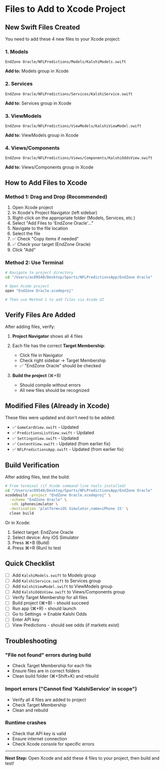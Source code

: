 # Files to Add to Xcode Project

## New Swift Files Created

You need to add these 4 new files to your Xcode project:

### 1. Models
```
EndZone Oracle/NFLPredictions/Models/KalshiModels.swift
```
**Add to:** Models group in Xcode

### 2. Services
```
EndZone Oracle/NFLPredictions/Services/KalshiService.swift
```
**Add to:** Services group in Xcode

### 3. ViewModels
```
EndZone Oracle/NFLPredictions/ViewModels/KalshiViewModel.swift
```
**Add to:** ViewModels group in Xcode

### 4. Views/Components
```
EndZone Oracle/NFLPredictions/Views/Components/KalshiOddsView.swift
```
**Add to:** Views/Components group in Xcode

## How to Add Files to Xcode

### Method 1: Drag and Drop (Recommended)
1. Open Xcode project
2. In Xcode's Project Navigator (left sidebar)
3. Right-click on the appropriate folder (Models, Services, etc.)
4. Select "Add Files to 'EndZone Oracle'..."
5. Navigate to the file location
6. Select the file
7. ✅ Check "Copy items if needed"
8. ✅ Check your target (EndZone Oracle)
9. Click "Add"

### Method 2: Use Terminal
```bash
# Navigate to project directory
cd "/Users/ac09540/Desktop/Sports/NFLPredictionsApp/EndZone Oracle"

# Open Xcode project
open "EndZone Oracle.xcodeproj"

# Then use Method 1 to add files via Xcode UI
```

## Verify Files Are Added

After adding files, verify:

1. **Project Navigator** shows all 4 files
2. Each file has the correct **Target Membership**:
   - Click file in Navigator
   - Check right sidebar → Target Membership
   - ✅ "EndZone Oracle" should be checked

3. **Build the project** (⌘+B)
   - Should compile without errors
   - All new files should be recognized

## Modified Files (Already in Xcode)

These files were updated and don't need to be added:
- ✅ `GameCardView.swift` - Updated
- ✅ `PredictionsListView.swift` - Updated
- ✅ `SettingsView.swift` - Updated
- ✅ `ContentView.swift` - Updated (from earlier fix)
- ✅ `NFLPredictionsApp.swift` - Updated (from earlier fix)

## Build Verification

After adding files, test the build:

```bash
# From terminal (if Xcode command-line tools installed)
cd "/Users/ac09540/Desktop/Sports/NFLPredictionsApp/EndZone Oracle"
xcodebuild -project "EndZone Oracle.xcodeproj" \
  -scheme "EndZone Oracle" \
  -sdk iphonesimulator \
  -destination 'platform=iOS Simulator,name=iPhone 15' \
  clean build
```

Or in Xcode:
1. Select target: EndZone Oracle
2. Select device: Any iOS Simulator
3. Press ⌘+B (Build)
4. Press ⌘+R (Run) to test

## Quick Checklist

- [ ] Add `KalshiModels.swift` to Models group
- [ ] Add `KalshiService.swift` to Services group
- [ ] Add `KalshiViewModel.swift` to ViewModels group
- [ ] Add `KalshiOddsView.swift` to Views/Components group
- [ ] Verify Target Membership for all files
- [ ] Build project (⌘+B) - should succeed
- [ ] Run app (⌘+R) - should launch
- [ ] Go to Settings → Enable Kalshi Odds
- [ ] Enter API key
- [ ] View Predictions - should see odds (if markets exist)

## Troubleshooting

### "File not found" errors during build
- Check Target Membership for each file
- Ensure files are in correct folders
- Clean build folder (⌘+Shift+K) and rebuild

### Import errors ("Cannot find 'KalshiService' in scope")
- Verify all 4 files are added to project
- Check Target Membership
- Clean and rebuild

### Runtime crashes
- Check that API key is valid
- Ensure internet connection
- Check Xcode console for specific errors

---

**Next Step:** Open Xcode and add these 4 files to your project, then build and test!

